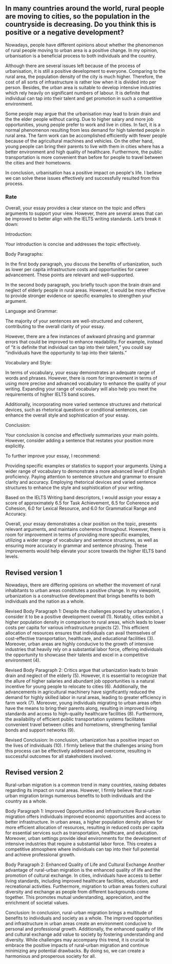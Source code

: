## In many countries around the world, rural people are moving to cities, so the population in the countryside is decreasing. Do you think this is positive or a negative development?

Nowadays, people have different opinions about whether the phenomenon of rural people moving to urban area is a positive change. In my opinion, urbanisation is a beneficial process to both individuals and the country.

Although there are several issues left because of the process of urbanisation, it is still a positive development to everyone. Comparing to the rural area, the population density of the city is much higher. Therefore, the cost of all sorts of infrastructure is rather low when it is divided into per person. Besides, the urban area is suitable to develop intensive industries which rely heavily on significant numbers of labour. It is definite that individual can tap into their talent and get promotion in such a competitive environment.

Some people may argue that the urbanisation may lead to brain drain and the the elder people without caring. Due to higher salary and more job opportunities, young people prefer to work and live in cities. In fact, it is a normal phenomenon resulting from less demand for high talented people in rural area. The farm work can be accomplished efficiently with fewer people because of the agricultural machines and vehicles. On the other hand, young people can bring their parents to live with them in cities where has a better environment and high quality of healthcare. Furthermore, the public transportation is more convenient than before for people to travel between the cities and their hometowns.

In conclusion, urbanisation has a positive impact on people's life. I believe we can solve these issues effectively and successfully resulted from this process.


### Rate
Overall, your essay provides a clear stance on the topic and offers arguments to support your view. However, there are several areas that can be improved to better align with the IELTS writing standards. Let’s break it down:

Introduction:

Your introduction is concise and addresses the topic effectively.

Body Paragraphs:

In the first body paragraph, you discuss the benefits of urbanization, such as lower per capita infrastructure costs and opportunities for career advancement. These points are relevant and well-supported.

In the second body paragraph, you briefly touch upon the brain drain and neglect of elderly people in rural areas. However, it would be more effective to provide stronger evidence or specific examples to strengthen your argument.

Language and Grammar:

The majority of your sentences are well-structured and coherent, contributing to the overall clarity of your essay.

However, there are a few instances of awkward phrasing and grammar errors that could be improved to enhance readability. For example, instead of “it is definite that individual can tap into their talent,” you could say “individuals have the opportunity to tap into their talents.”

Vocabulary and Style:

In terms of vocabulary, your essay demonstrates an adequate range of words and phrases. However, there is room for improvement in terms of using more precise and advanced vocabulary to enhance the quality of your writing. Expanding your range of vocabulary will also help you meet the requirements of higher IELTS band scores.

Additionally, incorporating more varied sentence structures and rhetorical devices, such as rhetorical questions or conditional sentences, can enhance the overall style and sophistication of your essay.

Conclusion:

Your conclusion is concise and effectively summarizes your main points. However, consider adding a sentence that restates your position more explicitly.

To further improve your essay, I recommend:

Providing specific examples or statistics to support your arguments.
Using a wider range of vocabulary to demonstrate a more advanced level of English proficiency.
Paying attention to sentence structure and grammar to ensure clarity and accuracy.
Employing rhetorical devices and varied sentence structures to enhance the style and sophistication of your writing.

Based on the IELTS Writing band descriptors, I would assign your essay a score of approximately 6.5 for Task Achievement, 6.5 for Coherence and Cohesion, 6.0 for Lexical Resource, and 6.0 for Grammatical Range and Accuracy.

Overall, your essay demonstrates a clear position on the topic, presents relevant arguments, and maintains coherence throughout. However, there is room for improvement in terms of providing more specific examples, utilizing a wider range of vocabulary and sentence structures, as well as ensuring more accuracy in grammar and sentence phrasing. These improvements would help elevate your score towards the higher IELTS band levels.


## Revised version 1

Nowadays, there are differing opinions on whether the movement of rural inhabitants to urban areas constitutes a positive change. In my viewpoint, urbanization is a constructive development that brings benefits to both individuals and the nation as a whole.

Revised Body Paragraph 1:
Despite the challenges posed by urbanization, I consider it to be a positive development overall (1). Notably, cities exhibit a higher population density in comparison to rural areas, which leads to lower costs per capita for various infrastructure projects (2). This efficient allocation of resources ensures that individuals can avail themselves of cost-effective transportation, healthcare, and educational facilities (3). Moreover, urban areas are highly conducive to the growth of intensive industries that heavily rely on a substantial labor force, offering individuals the opportunity to showcase their talents and excel in a competitive environment (4).

Revised Body Paragraph 2:
Critics argue that urbanization leads to brain drain and neglect of the elderly (5). However, it is essential to recognize that the allure of higher salaries and abundant job opportunities is a natural incentive for young people to relocate to cities (6). Additionally, the advancements in agricultural machinery have significantly reduced the demand for highly skilled labor in rural areas, leading to greater efficiency in farm work (7). Moreover, young individuals migrating to urban areas often have the means to bring their parents along, resulting in improved living standards and access to high-quality healthcare facilities (8). Furthermore, the availability of efficient public transportation systems facilitates convenient travel between cities and hometowns, strengthening familial bonds and support networks (9).

Revised Conclusion:
In conclusion, urbanization has a positive impact on the lives of individuals (10). I firmly believe that the challenges arising from this process can be effectively addressed and overcome, resulting in successful outcomes for all stakeholders involved.

## Revised version 2

Rural-urban migration is a common trend in many countries, raising debates regarding its impact on rural areas. However, I firmly believe that rural-urban migration brings numerous benefits to both individuals and the country as a whole.

Body Paragraph 1: Improved Opportunities and Infrastructure
Rural-urban migration offers individuals improved economic opportunities and access to better infrastructure. In urban areas, a higher population density allows for more efficient allocation of resources, resulting in reduced costs per capita for essential services such as transportation, healthcare, and education. Moreover, urban settings provide ideal environments for the development of intensive industries that require a substantial labor force. This creates a competitive atmosphere where individuals can tap into their full potential and achieve professional growth.

Body Paragraph 2: Enhanced Quality of Life and Cultural Exchange
Another advantage of rural-urban migration is the enhanced quality of life and the promotion of cultural exchange. In cities, individuals have access to better living standards, including improved healthcare facilities, education, and recreational activities. Furthermore, migration to urban areas fosters cultural diversity and exchange as people from different backgrounds come together. This promotes mutual understanding, appreciation, and the enrichment of societal values.

Conclusion:
In conclusion, rural-urban migration brings a multitude of benefits to individuals and society as a whole. The improved opportunities and infrastructure in urban areas create an environment conducive to personal and professional growth. Additionally, the enhanced quality of life and cultural exchange add value to society by fostering understanding and diversity. While challenges may accompany this trend, it is crucial to embrace the positive impacts of rural-urban migration and continue minimizing any potential drawbacks. By doing so, we can create a harmonious and prosperous society for all.

